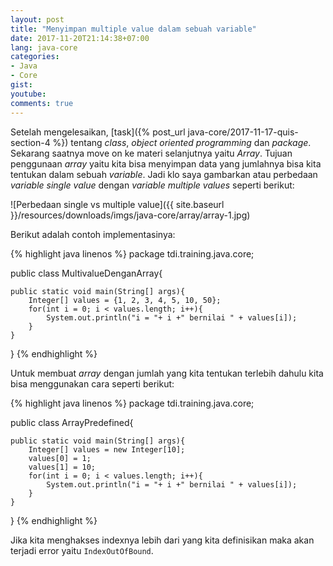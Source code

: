 ```yaml
---
layout: post
title: "Menyimpan multiple value dalam sebuah variable"
date: 2017-11-20T21:14:38+07:00
lang: java-core
categories:
- Java
- Core
gist: 
youtube: 
comments: true
---
```


Setelah mengelesaikan, [task]({% post_url java-core/2017-11-17-quis-section-4 %}) tentang _class_, _object oriented programming_ dan _package_. Sekarang saatnya move on ke materi selanjutnya yaitu _Array_. Tujuan penggunaan _array_ yaitu kita bisa menyimpan data yang jumlahnya bisa kita tentukan dalam sebuah _variable_. Jadi klo saya gambarkan atau perbedaan _variable single value_ dengan _variable multiple values_ seperti berikut:

![Perbedaan single vs multiple value]({{ site.baseurl }}/resources/downloads/imgs/java-core/array/array-1.jpg)

Berikut adalah contoh implementasinya:

{% highlight java linenos %}
package tdi.training.java.core;

public class MultivalueDenganArray{

    public static void main(String[] args){
        Integer[] values = {1, 2, 3, 4, 5, 10, 50};
        for(int i = 0; i < values.length; i++){
            System.out.println("i = "+ i +" bernilai " + values[i]);
        }
    }
}
{% endhighlight %}

Untuk membuat _array_ dengan jumlah yang kita tentukan terlebih dahulu kita bisa menggunakan cara seperti berikut:

{% highlight java linenos %}
package tdi.training.java.core;

public class ArrayPredefined{

    public static void main(String[] args){
        Integer[] values = new Integer[10];
        values[0] = 1;
        values[1] = 10;
        for(int i = 0; i < values.length; i++){
            System.out.println("i = "+ i +" bernilai " + values[i]);
        }
    }
}
{% endhighlight %}

Jika kita menghakses indexnya lebih dari yang kita definisikan maka akan terjadi error yaitu `IndexOutOfBound`.